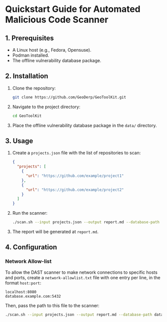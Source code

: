 # Quickstart Guide for Automated Malicious Code Scanner

## 1. Prerequisites

- A Linux host (e.g., Fedora, Opensuse).
- Podman installed.
- The offline vulnerability database package.

## 2. Installation

1. Clone the repository:
   ```bash
   git clone https://github.com/GeoDerp/GeoToolKit.git
   ```
2. Navigate to the project directory:
   ```bash
   cd GeoToolKit
   ```
3. Place the offline vulnerability database package in the `data/` directory.

## 3. Usage

1. Create a `projects.json` file with the list of repositories to scan:
   ```json
   {
     "projects": [
       {
         "url": "https://github.com/example/project1"
       },
       {
         "url": "https://github.com/example/project2"
       }
     ]
   }
   ```
2. Run the scanner:
   ```bash
   ./scan.sh --input projects.json --output report.md --database-path data/offline-db.tar.gz
   ```
3. The report will be generated at `report.md`.

## 4. Configuration

### Network Allow-list

To allow the DAST scanner to make network connections to specific hosts and ports, create a `network-allowlist.txt` file with one entry per line, in the format `host:port`:

```
localhost:8080
database.example.com:5432
```

Then, pass the path to this file to the scanner:

```bash
./scan.sh --input projects.json --output report.md --database-path data/offline-db.tar.gz --network-allowlist network-allowlist.txt
```

